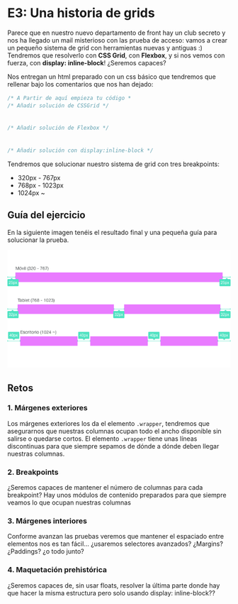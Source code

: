 # E3: Una historia de grids
Parece que en nuestro nuevo departamento de front hay un club secreto y nos ha llegado un mail misterioso con las prueba de acceso: vamos a crear un pequeño sistema de grid con herramientas nuevas y antiguas :) Tendremos que resolverlo con **CSS Grid**, con **Flexbox**, y si nos vemos con fuerza, con **display: inline-block**! ¿Seremos capaces?

Nos entregan un html preparado con un css básico que tendremos que rellenar bajo los comentarios que nos han dejado:
```css
/* A Partir de aquí empieza tu código *
/* Añadir solución de CSSGrid */


/* Añadir solución de Flexbox */


/* Añadir solución con display:inline-block */

```

Tendremos que solucionar nuestro sistema de grid con tres breakpoints:
* 320px - 767px
* 768px - 1023px
* 1024px ~

## Guía del ejercicio
En la siguiente imagen tenéis el resultado final y una pequeña guía para solucionar la prueba.

![Guía del ejercicio 3](assets/guia-ejercicio-3.png)


## Retos
### 1. Márgenes exteriores
Los márgenes exteriores los da el elemento `.wrapper`, tendremos que asegurarnos que nuestras columnas ocupan todo el ancho disponible sin salirse o quedarse cortos. El elemento `.wrapper` tiene unas líneas discontinuas para que siempre sepamos de dónde a dónde deben llegar nuestras columnas.

### 2. Breakpoints
¿Seremos capaces de mantener el número de columnas para cada breakpoint? Hay unos módulos de contenido preparados para que siempre veamos lo que ocupan nuestras columnas

### 3. Márgenes interiores
Conforme avanzan las pruebas veremos que mantener el espaciado entre elementos nos es tan fácil... ¿usaremos selectores avanzados? ¿Margins? ¿Paddings? ¿o todo junto?

### 4. Maquetación prehistórica
¿Seremos capaces de, sin usar floats, resolver la última parte donde hay que hacer la misma estructura pero solo usando display: inline-block??
